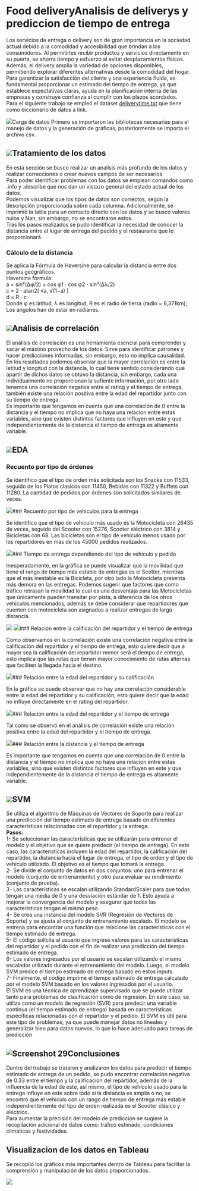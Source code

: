    Food deliveryAnalisis de deliverys y prediccion de tiempo de entrega
=======================================================

 Los servicios de entrega o delivery son de gran importancia en la sociedad actual debido a la comodidad y accesibilidad que brindan a los consumidores. Al permitirles recibir productos y servicios directamente en su puerta, se ahorra tiempo y esfuerzo al evitar desplazamientos físicos. Además, el delivery amplía la variedad de opciones disponibles, permitiendo explorar diferentes alternativas desde la comodidad del hogar. Para garantizar la satisfacción del cliente y una experiencia fluida, es fundamental proporcionar un estimado del tiempo de entrega, ya que establece expectativas claras, ayuda en la planificación interna de las empresas y construye confianza al cumplir con los plazos acordados.  
 Para el siguiente trabajo se empleó el dataset [deliverytime.txt](https://github.com/lucero-huaman/FoodDelivery-Analysis_and_Prediction/blob/main/deliverytime.txt) que tiene como diccionario de datos a link.

 ![](https://iili.io/HLiKs4a.png)Carga de datos  Primero se importaron las bibliotecas necesarias para el manejo de datos y la generación de gráficas, posteriormente se importa el archivo csv.

 ![](https://iili.io/HL4A0iB.jpg)Tratamiento de los datos
------------------------

 En esta sección se busco realizar un analisis más profundo de los datos y realizar correcciones o crear nuevos campos de ser necesarios.  
 Para poder identificar problemas con los datos se emplean comandos como .info y .describe que nos dan un vistazo general del estado actual de los datos.  
 Podemos visualizar que los tipos de datos son correctos, según la descripción proporcionada sobre cada columna. Adicionalmente, se imprimió la tabla para un contacto directo con los datos y se busco valores nulos y Nan, sin embargo, no se encontraron estos.  
 Tras los pasos realizados se pudo identificar la necesidad de conocer la distancia entre el lugar de entrega del pedido y el restaurante que lo proporcionará.

### Cálculo de la distancia

 Se aplica la Fórmula de Haversine para calcular la distancia entre dos puntos geográficos.  
 Haversine fórmula:   
 a = sin²(Δφ/2) + cos φ1 ⋅ cos φ2 ⋅ sin²(Δλ/2)  
 c = 2 ⋅ atan2( √a, √(1−a) )  
 d = R ⋅ c  
 Donde φ es latitud, λ es longitud, R es el radio de tierra (radio = 6,371km); Los ángulos han de estar en radianes.

 ![](https://iili.io/HL4ql24.jpg)Análisis de correlación
-----------------------

 El análisis de correlación es una herramienta esencial para comprender y sacar el máximo provecho de los datos. Sirve para identificar patrones y hacer predicciones informadas, sin embargo, esto no implica causalidad.  
 En los resultados podemos observar que la mayor correlación es entre la latitud y longitud con la distancia, lo cual tiene sentido considerando que apartir de dichos datos se obtuvo la distancia, sin embargo, cada una individualmente no proporcionan la sufiente información, por otro lado tenemos una correlación negativa entre el rating y el tiempo de entrega, también existe una relación positiva entre la edad del repartidor junto con su tiempo de entrega.  
 Es importante que tengamos en cuenta que una correlación de 0 entre la distancia y el tiempo no implica que no haya una relacion entre estas variables, sino que existen distintos factores que influyen en este y que independientemente de la distancia el tiempo de entrega es altamente variable.

 ![](https://iili.io/HL4I9M7.jpg)EDA
---

### Recuento por tipo de órdenes

 Se identifico que el tipo de orden más solicitada son los Snacks con 11533, seguido de los Platos clasicos con 11450, Bebidas con 11322 y Buffets con 11280. La cantidad de pedidos por órdenes son solicitados similares de veces.

 ![](https://iili.io/HL6qWWF.jpg)### Recuento por tipo de vehiculos para la entrega

 Se identifico que el tipo de vehículo más usado es la Motocicleta con 26435 de veces, seguido del Scooter con 15276, Scooter eléctrico con 3814 y Bicicletas con 68. Las bicicletas son el tipo de vehículo menos usado por los repartidores en más de los 45000 pedidos realizados.

 ![](https://iili.io/HL65w12.jpg)### Tiempo de entrega dependiendo del tipo de vehiculo y pedido

 Inesperadamente, en la gráfica se puede visualizar que la movilidad que tiene el rango de tiempo más estable de entregas es el Scotter, mientras que el más inestable es la Bicicleta, por otro lado la Motocicleta presenta más demora en las entregas. Podemos sugerir que factores que como tráfico retrasan la movilidad lo cual es una desventaja para las Motocicletas que únicamente pueden transitar por pista, a diferencia de los otros vehículos mencionados, además se debe considerar que repartidores que cuenten con motocicleta son asignados a realizar entregas de larga distancia.

 ![](https://iili.io/HL65vee.jpg) ![](https://iili.io/HLPgKeS.jpg)### Relación entre la calificación del repartidor y el tiempo de entrega

 Como observamos en la correlación existe una correlación negativa entre la calificación del repartidor y el tiempo de entrega, esto quiere decir que a mayor sea la calificación del repartidor menor será el tiempo de entrega, esto implica que las rutas que tienen mayor conocimiento de rutas alternas que faciliten la llegada hacia el destino.

 ![](https://iili.io/HL65NgS.jpg)### Relación entre la edad del repartidor y su calificación

 En la gráfica se puede observar que no hay una correlación considerable entre la edad del repartidor y su calificación, esto quiere decir que la edad no influye directamente en el rating del repartidor.

 ![](https://iili.io/HL65ed7.jpg)### Relación entre la edad del repartidor y el tiempo de entrega

 Tal como se observó en el análisis de correlación existe una relación positiva entre la edad del repartidor y el tiempo de entrega.

 ![](https://iili.io/HL65k79.jpg)### Relación entre la distancia y el tiempo de entrega

 Es importante que tengamos en cuenta que una correlación de 0 entre la distancia y el tiempo no implica que no haya una relacion entre estas variables, sino que existen distintos factores que influyen en este y que independientemente de la distancia el tiempo de entrega es altamente variable.

 ![](https://iili.io/HL6X6wQ.jpg)SVM
---

 Se utiliza el algoritmo de Máquinas de Vectores de Soporte para realizar una predicción del tiempo estimado de entrega basado en diferentes características relacionadas con el repartidor y la entrega.  
 **Pasos:**  
 1- Se seleccionan las características que se utilizarán para entrenar el modelo y el objetivo que se quiere predecir (el tiempo de entrega). En este caso, las características incluyen la edad del repartidor, la calificación del repartidor, la distancia hacia el lugar de entrega, el tipo de orden y el tipo de vehículo utilizado. El objetivo es el tiempo que tomará la entrega.  
 2- Se divide el conjunto de datos en dos conjuntos: uno para entrenar el modelo (conjunto de entrenamiento) y otro para evaluar su rendimiento (conjunto de prueba).  
 3- Las características se escalan utilizando StandardScaler para que todas tengan una media de 0 y una desviación estándar de 1. Esto ayuda a mejorar la convergencia del modelo y asegurar que todas las características tengan el mismo peso.  
 4- Se crea una instancia del modelo SVR (Regresión de Vectores de Soporte) y se ajusta al conjunto de entrenamiento escalado. El modelo se entrena para encontrar una función que relacione las características con el tiempo estimado de entrega.  
 5- El código solicita al usuario que ingrese valores para las características del repartidor y el pedido con el fin de realizar una predicción del tiempo estimado de entrega.  
 6- Los valores ingresados por el usuario se escalan utilizando el mismo escalador utilizado durante el entrenamiento del modelo. Luego, el modelo SVM predice el tiempo estimado de entrega basado en estos inputs.  
 7- Finalmente, el código imprime el tiempo estimado de entrega calculado por el modelo SVM basado en los valores ingresados por el usuario.  
 El SVM es una técnica de aprendizaje supervisado que se puede utilizar tanto para problemas de clasificación como de regresión. En este caso, se utiliza como un modelo de regresión (SVR) para predecir una variable continua (el tiempo estimado de entrega) basada en características específicas relacionadas con el repartidor y el pedido. El SVM es útil para este tipo de problemas, ya que puede manejar datos no lineales y generalizar bien para datos nuevos, lo que lo hace adecuado para tareas de predicción

 ![Screenshot 29](https://iili.io/HL65P1V.jpg)Conclusiones
------------

 Dentro del trabajo se trataron y analizaron los datos para predecir el tiempo estimado de entrega de un pedido, se pudo encontrar correlación negativa de 0.33 entre el tiempo y la calificación del repartidor, además de la influencia de la edad de este, así mismo, el tipo de vehículo usado para la entrega influye en este sobre todo si la distancia es amplia o no, se encontró que el vehículo con un rango de tiempo de entrega más estable independientemente del tipo de orden realizada es el Scooter clásico y eléctrico.  
 Para aumentar la precisión del modelo de predicción se sugiere la recopilación adicional de datos como: tráfico estimado, condiciones climáticas y festividades.

Visualizacion de los datos en Tableau
-------------------------------------

 Se recopiló los gráficos más importantes dentro de Tableau para facilitar la comprensión y manipulación de los datos proporcionados.

 [![](https://iili.io/HL67oB4.png)](https://public.tableau.com/app/profile/lucero.huam.n/viz/Fooddeliveryprediction/Dashboard1)